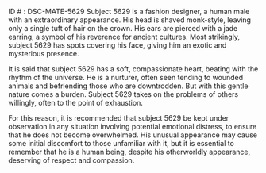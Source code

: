 ID # : DSC-MATE-5629
Subject 5629 is a fashion designer, a human male with an extraordinary appearance. His head is shaved monk-style, leaving only a single tuft of hair on the crown. His ears are pierced with a jade earring, a symbol of his reverence for ancient cultures. Most strikingly, subject 5629 has spots covering his face, giving him an exotic and mysterious presence. 

It is said that subject 5629 has a soft, compassionate heart, beating with the rhythm of the universe. He is a nurturer, often seen tending to wounded animals and befriending those who are downtrodden. But with this gentle nature comes a burden. Subject 5629 takes on the problems of others willingly, often to the point of exhaustion. 

For this reason, it is recommended that subject 5629 be kept under observation in any situation involving potential emotional distress, to ensure that he does not become overwhelmed. His unusual appearance may cause some initial discomfort to those unfamiliar with it, but it is essential to remember that he is a human being, despite his otherworldly appearance, deserving of respect and compassion.
